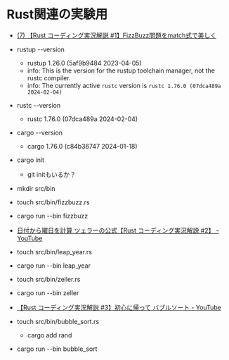 # Rust関連の実験用

- [(7) 【Rust コーディング実況解説 #1】FizzBuzz問題をmatch式で美しく](https://www.youtube.com/watch?v=gDyk6OTSdto)

- rustup --version
  - rustup 1.26.0 (5af9b9484 2023-04-05)
  - info: This is the version for the rustup toolchain manager, not the rustc compiler.
  - info: The currently active `rustc` version is `rustc 1.76.0 (07dca489a 2024-02-04)`
- rustc --version
  - rustc 1.76.0 (07dca489a 2024-02-04)
- cargo --version
  - cargo 1.76.0 (c84b36747 2024-01-18)

- cargo init
  - git initもいるか？
- mkdir src/bin
- touch src/bin/fizzbuzz.rs
- cargo run --bin fizzbuzz

- [日付から曜日を計算 ツェラーの公式【Rust コーディング実況解説 #2】 - YouTube](https://www.youtube.com/watch?v=PtuwXqy2LXg)

- touch src/bin/leap_year.rs
- cargo run --bin leap_year
- touch src/bin/zeller.rs
- cargo run --bin zeller

- [【Rust コーディング実況解説 #3】初心に帰って バブルソート - YouTube](https://www.youtube.com/watch?v=69wrkarV0IQ)

- touch src/bin/bubble_sort.rs
  - cargo add rand
- cargo run --bin bubble_sort
